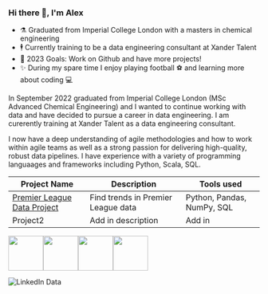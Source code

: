 ### Hi there 👋, I'm Alex

- ⚗️ Graduated from Imperial College London with a masters in chemical engineering 
- 🕴️ Currently training to be a data engineering consultant at Xander Talent
- 🥅 2023 Goals: Work on Github and have more projects! 
- ✨ During my spare time I enjoy playing football ⚽ and learning more about coding 💻

In September 2022 graduated from Imperial College London (MSc Advanced Chemical Engineering) and I wanted to continue working with data and have decided to pursue a career in data engineering. I am curerently training at Xander Talent as a data engineering consultant. 

I now have a deep understanding of agile methodologies and how to work within agile teams as well as a strong passion for delivering high-quality, robust data pipelines. I have experience with a variety of programming languaages and frameworks including Python, Scala, SQL.

| Project Name | Description | Tools used |
| ----------- | ----------- | ----------- |
| [Premier League Data Project](https://github.com/Alex-Polishchuk/PremierLeague_data)      | Find trends in Premier League data| Python, Pandas, NumPy, SQL|
| Project2   | Add in description        | Add in|

<div style="display: flex; align-items: center;">
  <img src="https://cdn.jsdelivr.net/gh/devicons/devicon/icons/python/python-original-wordmark.svg" height="70px" />
  <img src="https://cdn.jsdelivr.net/gh/devicons/devicon/icons/mysql/mysql-original-wordmark.svg" height="70px" />
  <img src="https://cdn.jsdelivr.net/gh/devicons/devicon/icons/pandas/pandas-original-wordmark.svg" height="70px" />
  <img src="https://cdn.jsdelivr.net/gh/devicons/devicon/icons/numpy/numpy-original-wordmark.svg" height="70px" />
</div>

![LinkedIn Data](https://user-images.githubusercontent.com/58093667/233402130-bbedd678-5e85-4e7c-94b3-8947aa70223a.png)
